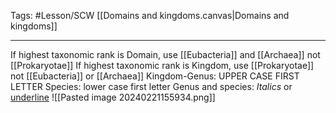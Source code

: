 Tags: #Lesson/SCW
[[Domains and kingdoms.canvas|Domains and kingdoms]]

---
If highest taxonomic rank is Domain, use [[Eubacteria]] and [[Archaea]] not [[Prokaryotae]]
If highest taxonomic rank is Kingdom, use [[Prokaryotae]] not [[Eubacteria]] or [[Archaea]]
Kingdom-Genus: UPPER CASE FIRST LETTER
Species: lower case first letter
Genus and species: *Italics* or <u>underline</u> 
![[Pasted image 20240221155934.png]]

